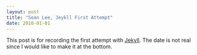 ```yaml
---
layout: post
title: "Sean Lee, Jeykll First Attempt"
date: 2010-01-01
---
```


This post is for recording the first attempt with [Jekyll](http://jekyllrb.com). The date is not real since I would like to make it at the bottom.

